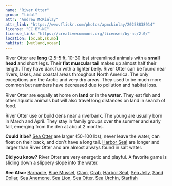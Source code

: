 ```yaml
---
name: "River Otter"
group: "tidal"
attr: "Andrew McKinlay"
attr_link: "https://www.flickr.com/photos/apmckinlay/20258838914"
license: "CC BY-NC"
license_link: "https://creativecommons.org/licenses/by-nc/2.0/"
location: [bc,ab,sk,mb]
habitat: [wetland,ocean]
---
```

River Otter are **long** (2.5-5 ft, 10-30 lbs) streamlined animals with a **small head** and short legs. Their **flat muscular tail** makes up almost half their length. They have dark fur with a lighter belly. River Otter can be found near rivers, lakes, and coastal areas throughout North America. The only exceptions are the Arctic and very dry areas. They used to be much more common but numbers have decreased due to pollution and habitat loss.

River Otter are equally at home on **land** or in the **water**. They eat fish and other aquatic animals but will also travel long distances on land in search of food.

River Otter use or build dens near a riverbank. The young are usually born in March and April. They stay in family groups over the summer and early fall, emerging from the den at about 2 months.

**Could it be?** [Sea Otter](/animals/seaotter/) are larger (50-100 lbs), never leave the water, can float on their back, and don't have a long tail. [Harbor Seal](/animals/harbseal/) are longer and larger than River Otter and are almost always found in salt water.

**Did you know?** River Otter are very energetic and playful. A favorite game is sliding down a slippery slope into the water.

<!-- generated, do not edit -->
**See Also:**
[Barnacle](/animals/barnacle/),
[Blue Mussel](/animals/blumussel/),
[Clam](/animals/clam/),
[Crab](/animals/crab/),
[Harbor Seal](/animals/harbseal/),
[Sea Jelly](/animals/jelly/),
[Sand Dollar](/animals/sandolr/),
[Sea Anemone](/animals/seaanem/),
[Sea Lion](/animals/sealion/),
[Sea Otter](/animals/seaotter/),
[Sea Urchin](/animals/seaurch/),
[Starfish](/animals/starfish/)
